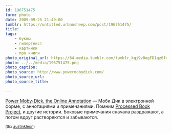 ```yaml
---
id: 196751475
form: photo
date: 2009-09-25 21:49:00
tumblr: https://untitled.urbansheep.com/post/196751475/
title:
tags:
    - буквы
    - гипертекст
    - картинки
    - про книги
photo_original_url: https://64.media.tumblr.com/tumblr_kqj9v8ogFD1qz6f4bo1_1280.png
photo: ../../media/196751475.png
photo_caption:
photo_source: http://www.powermobydick.com/
photo_source_url:
photo_source_title:

---
```


<p><a href="http://www.powermobydick.com/">Power Moby-Dick, the Online Annotation</a> — Моби Дик в электронной форме, с аннотациями и примечаниями. Помним <a href="http://en.wikipedia.org/wiki/Processed_Book_Project">Processed Book Project</a>, и другие истории. Боковые примечания сначала раздражают, а потом вдруг растворяются и забываются.</p>

<p><small>(thx <a href="http://tumblr.austinkleon.com/post/196671792/power-moby-dick-the-online-annotation-this-begs">austinkleon</a>)</small></p>
